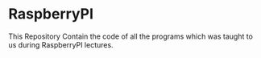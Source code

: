 # RaspberryPI

This Repository Contain the code of all the programs which was taught to us during RaspberryPI lectures.
